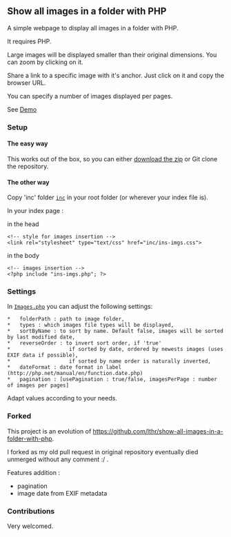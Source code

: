 Show all images in a folder with PHP
------------------------------------

A simple webpage to display all images in a folder with PHP.

It requires PHP.

Large images will be displayed smaller than their original dimensions. You can zoom by clicking on it.

Share a link to a specific image with it's anchor. Just click on it and copy the browser URL.

You can specify a number of images displayed per pages.

See [Demo](http://dvdn.online.fr/show-all-images-in-folder/)

### Setup
#### The easy way
This works out of the box, so you can either [download the zip](https://github.com/dvdn/show-all-images-in-a-folder-with-php/archive/master.zip) or Git clone the repository.

#### The other way
Copy 'inc' folder [`inc`](https://github.com/dvdn/show-all-images-in-a-folder-with-php/blob/master/inc/) in your root folder (or wherever your index file is).

In your index page :

in the head

    <!-- style for images insertion -->
    <link rel="stylesheet" type="text/css" href="inc/ins-imgs.css">

in the body

    <!-- images insertion -->
    <?php include "ins-imgs.php"; ?>


### Settings
In [`Images.php`](https://github.com/dvdn/show-all-images-in-a-folder-with-php/blob/master/inc/Images.php#L20) you can adjust the following settings:

    *   folderPath : path to image folder,
    *   types : which images file types will be displayed,
    *   sortByName : to sort by name. Default false, images will be sorted by last modified date,
    *   reverseOrder : to invert sort order, if 'true'
    *                   if sorted by date, ordered by newests images (uses EXIF data if possible),
    *                   if sorted by name order is naturally inverted,
    *   dateFormat : date format in label (http://php.net/manual/en/function.date.php)
    *   pagination : [usePagination : true/false, imagesPerPage : number of images per pages]

Adapt values according to your needs.

### Forked
This project is an evolution of https://github.com/lthr/show-all-images-in-a-folder-with-php.

I forked as my old pull request in original repository eventually died unmerged without any comment :/ .

Features addition :
- pagination
- image date from EXIF metadata

### Contributions
Very welcomed.
